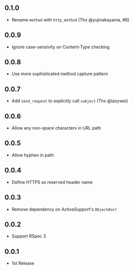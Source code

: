 ## 0.1.0
- Rename `method` with `http_method` (Thx @yujinakayama, #8)

## 0.0.9
- Ignore case-sensivity on Content-Type checking

## 0.0.8
- Use more sophisticated method capture pattern

## 0.0.7
- Add `send_request` to explicitly call `subject` (Thx @lazywei)

## 0.0.6
- Allow any non-space characters in URL path

## 0.0.5
- Allow hyphen in path

## 0.0.4
- Define HTTPS as reserved header name

## 0.0.3
- Remove dependency on ActiveSupport's `Object#in?`

## 0.0.2
- Support RSpec 3

## 0.0.1
- 1st Release
